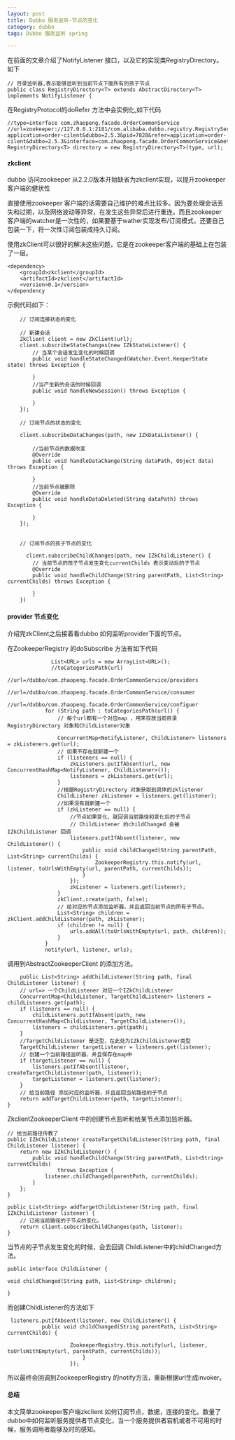 ```yaml
---
layout: post
title: Dubbo 服务监听-节点的变化
category: dubbo
tags: Dubbo 服务监听 spring

---
```


在前面的文章介绍了NotifyListener 接口，以及它的实现类RegistryDirectory。
如下


    // 目录监听器,表示能够监听到当前节点下面所有的孩子节点
    public class RegistryDirectory<T> extends AbstractDirectory<T> implements NotifyListener {
    
    
    
    
在RegistryProtocol的doRefer 方法中会实例化,如下代码

    
    //type=interface com.zhaopeng.facade.OrderCommonService
    //url=zookeeper://127.0.0.1:2181/com.alibaba.dubbo.registry.RegistryService?application=order-cilent&dubbo=2.5.3&pid=7828&refer=application=order-cilent&dubbo=2.5.3&interface=com.zhaopeng.facade.OrderCommonService&methods=getOrderInfo&pid=7828&side=consumer&timestamp=1488848852005&timestamp=1488848852044
    RegistryDirectory<T> directory = new RegistryDirectory<T>(type, url);
    
   
 #### zkclient  
dubbo 访问zookeeper 从2.2.0版本开始缺省为zkclient实现，以提升zookeeper客户端的健状性  

直接使用zookeeper 客户端的话需要自己维护的难点比较多。因为要处理会话丢失和过期，以及网络波动等异常，在发生这些异常后进行重连。而且zookeeper 客户端的watcher是一次性的，如果要基于wather实现发布/订阅模式，还要自己包装一下，将一次性订阅包装成持久订阅。  

使用zkClient可以很好的解决这些问题，它是在zookeeper客户端的基础上在包装了一层。


	<dependency>
        <groupId>zkclient</groupId>
        <artifactId>zkclient</artifactId>
        <version>0.1</version>
    </dependency




示例代码如下：

		// 订阅连接状态的变化

		// 新建会话	
	    ZkClient client = new ZkClient(url);
        client.subscribeStateChanges(new IZkStateListener() {
			// 当某个会话发生变化的时候回调
            public void handleStateChanged(Watcher.Event.KeeperState state) throws Exception {
                
            }
			//当产生新的会话的时候回调
            public void handleNewSession() throws Exception {
               
            }
        });

		// 订阅节点的状态的变化

		client.subscribeDataChanges(path, new IZkDataListener() {

			//当前节点的数据改变
            @Override
            public void handleDataChange(String dataPath, Object data) throws Exception {
                
            }
			//当前节点被删除
            @Override
            public void handleDataDeleted(String dataPath) throws Exception {

            }
        });


		// 订阅节点的孩子节点的变化

		  client.subscribeChildChanges(path, new IZkChildListener() {
			// 当前节点的孩子节点发生变化currentChilds 表示变动后的子节点
            @Override
            public void handleChildChange(String parentPath, List<String> currentChilds) throws Exception {
                
            }
        })

#### provider 节点变化

介绍完zkClient之后接着看dubbo 如何监听provider下面的节点。 

在ZookeeperRegistry 的doSubscribe 方法有如下代码


                  List<URL> urls = new ArrayList<URL>();
                  //toCategoriesPath(url) 
                  //url=/dubbo/com.zhaopeng.facade.OrderCommonService/providers
                  //url=/dubbo/com.zhaopeng.facade.OrderCommonService/consumer
                  //url=/dubbo/com.zhaopeng.facade.OrderCommonService/configuer
                for (String path : toCategoriesPath(url)) {
                    // 每个url都有一个对应map ，用来存放当前目录RegistryDirectory 对象和ChildListener对象
                
                    ConcurrentMap<NotifyListener, ChildListener> listeners = zkListeners.get(url);
                    // 如果不存在就新建一个
                    if (listeners == null) {
                        zkListeners.putIfAbsent(url, new ConcurrentHashMap<NotifyListener, ChildListener>());
                        listeners = zkListeners.get(url);
                    }
                    //根据RegistryDirectory 对象获取到具体的zklistener
                    ChildListener zkListener = listeners.get(listener);
                    //如果没有就新建一个
                    if (zkListener == null) {
                        //节点如果变化，就回调当前路径和变化后的子节点
                        // ChildListener 的childChanged 会被IZkChildListener 回调
                        listeners.putIfAbsent(listener, new ChildListener() {
                            public void childChanged(String parentPath, List<String> currentChilds) {
                            	ZookeeperRegistry.this.notify(url, listener, toUrlsWithEmpty(url, parentPath, currentChilds));
                            }
                        });
                        zkListener = listeners.get(listener);
                    }
                    zkClient.create(path, false);
                    // 给对应的节点添加监听器，并且返回当前节点的所有子节点。
                    List<String> children = zkClient.addChildListener(path, zkListener);
                    if (children != null) {
                    	urls.addAll(toUrlsWithEmpty(url, path, children));
                    }
                }
                notify(url, listener, urls);
                
                
调用到AbstractZookeeperClient 的添加方法。                
                
                    
    	public List<String> addChildListener(String path, final ChildListener listener) {
    	// url=> 一个ChildListener 对应一个IZkChildListener
		ConcurrentMap<ChildListener, TargetChildListener> listeners = childListeners.get(path);
		if (listeners == null) {
			childListeners.putIfAbsent(path, new ConcurrentHashMap<ChildListener, TargetChildListener>());
			listeners = childListeners.get(path);
		}
		//TargetChildListener 是泛型，在此处为IZkChildListener类型
		TargetChildListener targetListener = listeners.get(listener);
		// 创建一个当前路径监听器，并且保存在map中
		if (targetListener == null) {
			listeners.putIfAbsent(listener, createTargetChildListener(path, listener));
			targetListener = listeners.get(listener);
		}
		// 给当前路径 添加对应的监听器，并且返回当前路径的子节点
		return addTargetChildListener(path, targetListener);
	}
	


ZkclientZookeeperClient 中的创建节点监听和给某节点添加监听器。

	// 给当前路径传教了
	public IZkChildListener createTargetChildListener(String path, final ChildListener listener) {
		return new IZkChildListener() {
			public void handleChildChange(String parentPath, List<String> currentChilds)
					throws Exception {
				listener.childChanged(parentPath, currentChilds);
			}
		};
	}

	public List<String> addTargetChildListener(String path, final IZkChildListener listener) {
		// 订阅当前路径的子节点的变化。
		return client.subscribeChildChanges(path, listener);
	}


当节点的子节点发生变化的时候，会去回调	ChildListener中的childChanged方法。

 	public interface ChildListener {

	void childChanged(String path, List<String> children);

	}

而创建ChildListener的方法如下

	 listeners.putIfAbsent(listener, new ChildListener() {
               public void childChanged(String parentPath, List<String> currentChilds) {
                            	
						ZookeeperRegistry.this.notify(url, listener, toUrlsWithEmpty(url, parentPath, currentChilds));
                            }
                        });


所以最终会回调到ZookeeperRegistry 的notify方法，重新根据url生成invoker。


#### 总结

本文简单zookeeper客户端zkclient 如何订阅节点，数据，连接的变化。数量了dubbo中如何监听服务提供者节点变化，当一个服务提供者宕机或者不可用的时候，服务调用者能够及时的感知。